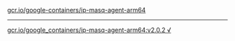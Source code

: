 [gcr.io/google-containers/ip-masq-agent-arm64](https://hub.docker.com/r/anjia0532/ip-masq-agent-arm64/tags/) 

----
[gcr.io/google_containers/ip-masq-agent-arm64:v2.0.2 √](https://hub.docker.com/r/anjia0532/ip-masq-agent-arm64/tags/)

